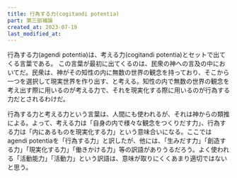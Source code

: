 ```yaml
---
title: 行為する力(cogitandi potentia)
part: 第三部補論
created_at: 2023-07-19
last_modified_at: 
---
```


行為する力(agendi potentia)は、考える力(cogitandi potentia)とセットで出てくる言葉である。
この言葉が最初に出てくるのは、民衆の神への言及の中においてだ。民衆は、神がその知性の内に無数の世界の観念を持っており、そこから一つを選択して現実世界を作り出す、と考える。知性の内で無数の世界の観念を考え出す際に用いるのが考える力で、それを現実化する際に用いるのが行為する力だとされるわけだ。

行為する力と考える力という言葉は、人間にも使われるが、それは神からの類推による。よって、考える力は「自身の内で様々な観念をつくりだす力」、行為する力は「内にあるものを現実化する力」という意味合いになる。ここではagendi potentiaを「行為する力」と訳したが、他には、「生みだす力」「創造する力」「現実化する力」「働きかける力」等の訳語がありうるだろう。よく使われる「活動能力」「活動力」という訳語は、意味が取りにくくあまり適切ではないと思う。
